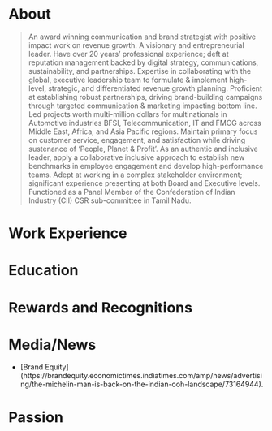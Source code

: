 
# About
> An award winning communication and brand strategist with positive impact work on revenue growth. A visionary and entrepreneurial leader. Have over 20 years’ professional experience; deft at reputation management backed by digital strategy, communications, sustainability, and partnerships. Expertise in collaborating with the global, executive leadership team to formulate & implement high-level, strategic, and differentiated revenue growth planning. Proficient at establishing robust
partnerships, driving brand-building campaigns through targeted communication & marketing impacting bottom line. Led projects worth multi-million dollars for multinationals in Automotive industries BFSI, Telecommunication, IT and FMCG across Middle East, Africa, and Asia Pacific regions. Maintain primary focus on customer service, engagement, and satisfaction while driving sustenance of ‘People, Planet & Profit’. As an authentic and inclusive leader, apply a collaborative inclusive approach to establish new benchmarks in employee engagement and develop high-performance teams. Adept at working in a complex stakeholder environment; significant experience presenting at both Board and Executive levels. Functioned as a Panel Member of the Confederation of Indian Industry (CII) CSR sub-committee in Tamil Nadu. 

# Work Experience


# Education


# Rewards and Recognitions


# Media/News
<ul>
  <li> [Brand Equity] (https://brandequity.economictimes.indiatimes.com/amp/news/advertising/the-michelin-man-is-back-on-the-indian-ooh-landscape/73164944). </li>
  
</ul>


# Passion
